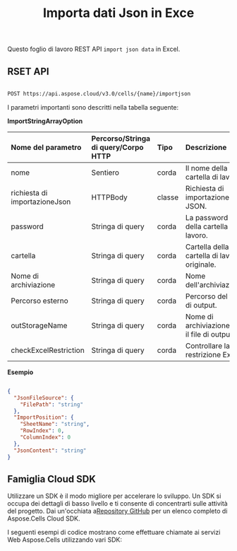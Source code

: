 ﻿---
title: Importa dati Json in Exce
second_title: Aspose.Cells Cloud Documen
linktitle: Importa Jso
type: docs
url: /it/import-json-data-into-excel/
aliases: [ /import/json/]
keywords: Import Json data into Excel
description: Aspose.Cells Cloud REST API supporta l'importazione di dati array di stringhe in file Excel. L'SDK supporta diversi linguaggi di sviluppo, tra cui Android, C#, Go, Java, NodeJS, Perl, PHP, Python, Ruby e Swift.
weight: 40
kwords: Excel, Office Cloud, REST API, Foglio di calcolo, PDF, CSV, Json, Markdown, Importa dati Json in Excel
---
Questo foglio di lavoro REST API `import json data` in Excel.

## RSET API

```bash

POST https://api.aspose.cloud/v3.0/cells/{name}/importjson

```

I parametri importanti sono descritti nella tabella seguente:

**ImportStringArrayOption**

|Nome del parametro| Percorso/Stringa di query/Corpo HTTP|Tipo|Descrizione|
|:- |:- |:- |:- |
| nome| Sentiero| corda| Il nome della cartella di lavoro|
| richiesta di importazioneJson| HTTPBody| classe| Richiesta di importazione JSON.|
| password| Stringa di query| corda| La password della cartella di lavoro.|
| cartella| Stringa di query| corda| Cartella della cartella di lavoro originale.|
| Nome di archiviazione| Stringa di query| corda| Nome dell'archiviazione.|
| Percorso esterno| Stringa di query| corda| Percorso del file di output.|
| outStorageName| Stringa di query| corda| Nome di archiviazione per il file di output.|
| checkExcelRestriction| Stringa di query| corda| Controllare la restrizione Excel.|

**Esempio**

```json

{
  "JsonFileSource": {
    "FilePath": "string"
  },
  "ImportPosition": {
    "SheetName": "string",
    "RowIndex": 0,
    "ColumnIndex": 0
  },
  "JsonContent": "string"
}

```

## Famiglia Cloud SDK

 Utilizzare un SDK è il modo migliore per accelerare lo sviluppo. Un SDK si occupa dei dettagli di basso livello e ti consente di concentrarti sulle attività del progetto. Dai un'occhiata a[Repository GitHub](https://github.com/aspose-cells-cloud) per un elenco completo di Aspose.Cells Cloud SDK.

I seguenti esempi di codice mostrano come effettuare chiamate ai servizi Web Aspose.Cells utilizzando vari SDK:
